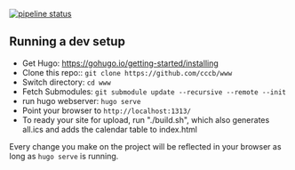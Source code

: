 [![pipeline status](https://gitlab.berlin.ccc.de/cccb/www/badges/master/pipeline.svg)](https://gitlab.berlin.ccc.de/cccb/www/commits/master)

Running a dev setup
-------------------

* Get Hugo: <https://gohugo.io/getting-started/installing>
* Clone this repo:: `git clone https://github.com/cccb/www`
* Switch directory: `cd www`
* Fetch Submodules: `git submodule update --recursive --remote --init`
* run hugo webserver: `hugo serve`
* Point your browser to `http://localhost:1313/`
* To ready your site for upload, run "./build.sh", which also generates all.ics
  and adds the calendar table to index.html

Every change you make on the project will be reflected in your browser as
long as `hugo serve` is running.
